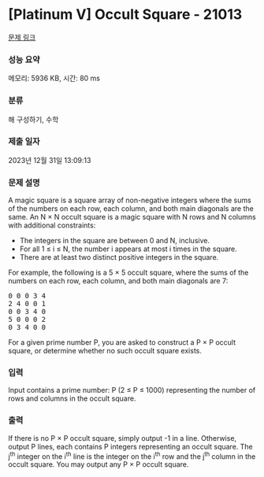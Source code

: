 # [Platinum V] Occult Square - 21013 

[문제 링크](https://www.acmicpc.net/problem/21013) 

### 성능 요약

메모리: 5936 KB, 시간: 80 ms

### 분류

해 구성하기, 수학

### 제출 일자

2023년 12월 31일 13:09:13

### 문제 설명

<p>A magic square is a square array of non-negative integers where the sums of the numbers on each row, each column, and both main diagonals are the same. An N × N occult square is a magic square with N rows and N columns with additional constraints:</p>

<ul>
	<li>The integers in the square are between 0 and N, inclusive.</li>
	<li>For all 1 ≤ i ≤ N, the number i appears at most i times in the square.</li>
	<li>There are at least two distinct positive integers in the square.</li>
</ul>

<p>For example, the following is a 5 × 5 occult square, where the sums of the numbers on each row, each column, and both main diagonals are 7:</p>

<pre>0 0 0 3 4
2 4 0 0 1
0 0 3 4 0
5 0 0 0 2
0 3 4 0 0</pre>

<p>For a given prime number P, you are asked to construct a P × P occult square, or determine whether no such occult square exists.</p>

### 입력 

 <p>Input contains a prime number: P (2 ≤ P ≤ 1000) representing the number of rows and columns in the occult square.</p>

### 출력 

 <p>If there is no P × P occult square, simply output -1 in a line. Otherwise, output P lines, each contains P integers representing an occult square. The j<sup>th</sup> integer on the i<sup>th</sup> line is the integer on the i<sup>th</sup> row and the j<sup>th</sup> column in the occult square. You may output any P × P occult square.</p>

